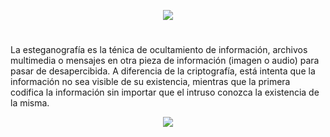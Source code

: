 <p align="center">
  <a href="https://github.com/DenverCoder1/readme-typing-svg"><img src="https://readme-typing-svg.herokuapp.com?size=19&color=13F700&width=680&lines=Ocultar+archivos+secretos+en+una+pista+de+audio+o+imagen"></a>
</p>

<h1 align="center"></h1>

La esteganografía es la ténica de ocultamiento de información, archivos multimedia o mensajes en otra pieza de información (imagen o audio) para pasar de desapercibida. A diferencia de la criptografía, está intenta que la información no sea visible de su existencia, mientras que la primera codifica la información sin importar que el intruso conozca la existencia de la misma.

<p align="center">
  <img src="https://github.com/R3LI4NT/articulos/blob/main/Seguridad/Esteganograf%C3%ADa/GNU-Linux/img/esteganografia.png">
</p>
